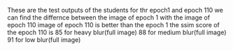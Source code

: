 These are the test outputs of the students for thr epoch1 and epoch 110 
we can find the differnce between the image of epoch 1 with the image of epoch 110
image of epoch 110 is better than the epoch 1 
the ssim score of the epoch 110 is 
 85 for heavy blur(full image)
 88 for medium blur(full image)
 91 for low blur(full image)






